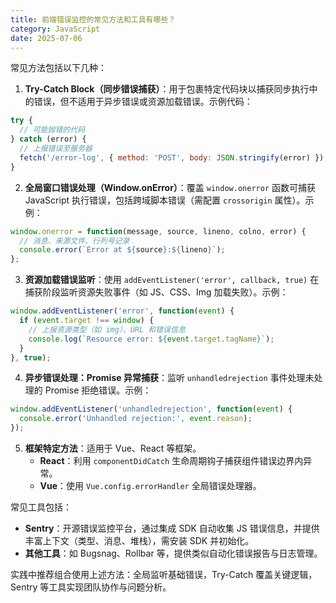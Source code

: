 ```yaml
---
title: 前端错误监控的常见方法和工具有哪些？
category: JavaScript
date: 2025-07-06
---
```

常见方法包括以下几种：  

1. **Try-Catch Block（同步错误捕获）**：用于包裹特定代码块以捕获同步执行中的错误，但不适用于异步错误或资源加载错误。示例代码：  
```javascript
try {
  // 可能抛错的代码
} catch (error) {
  // 上报错误至服务器
  fetch('/error-log', { method: 'POST', body: JSON.stringify(error) });
}
```

2. **全局窗口错误处理（Window.onError）**：覆盖 `window.onerror` 函数可捕获 JavaScript 执行错误，包括跨域脚本错误（需配置 `crossorigin` 属性）。示例：  
```javascript
window.onerror = function(message, source, lineno, colno, error) {
  // 消息、来源文件、行列号记录
  console.error(`Error at ${source}:${lineno}`); 
};
```

3. **资源加载错误监听**：使用 `addEventListener('error', callback, true)` 在捕获阶段监听资源失败事件（如 JS、CSS、Img 加载失败）。示例：  
```javascript
window.addEventListener('error', function(event) {
  if (event.target !== window) {
    // 上报资源类型（如 img）、URL 和错误信息
    console.log(`Resource error: ${event.target.tagName}`);
  }
}, true);
```

4. **异步错误处理：Promise 异常捕获**：监听 `unhandledrejection` 事件处理未处理的 Promise 拒绝错误。示例：  
```javascript
window.addEventListener('unhandledrejection', function(event) {
  console.error('Unhandled rejection:', event.reason);
});
```

5. **框架特定方法**：适用于 Vue、React 等框架。  
   - **React**：利用 `componentDidCatch` 生命周期钩子捕获组件错误边界内异常。  
   - **Vue**：使用 `Vue.config.errorHandler` 全局错误处理器。  

常见工具包括：  
- **Sentry**：开源错误监控平台，通过集成 SDK 自动收集 JS 错误信息，并提供丰富上下文（类型、消息、堆栈），需安装 SDK 并初始化。  
- **其他工具**：如 Bugsnag、Rollbar 等，提供类似自动化错误报告与日志管理。  

实践中推荐组合使用上述方法：全局监听基础错误，Try-Catch 覆盖关键逻辑，Sentry 等工具实现团队协作与问题分析。  
